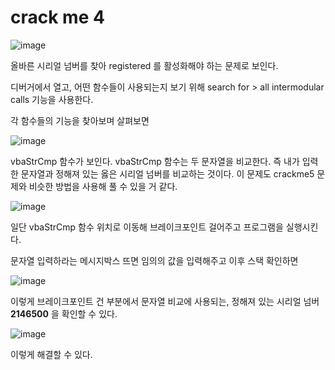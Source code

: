 crack me 4
=============

![image](https://github.com/user-attachments/assets/638d8944-2954-474f-80a4-8280f58e97b8)

올바른 시리얼 넘버를 찾아 registered 를 활성화해야 하는 문제로 보인다.

디버거에서 열고, 어떤 함수들이 사용되는지 보기 위해 search for > all intermodular calls 기능을 사용한다.


각 함수들의 기능을 찾아보며 살펴보면

![image](https://github.com/user-attachments/assets/931909b6-c4eb-421e-b5ce-1824d387d1a3)

vbaStrCmp 함수가 보인다. vbaStrCmp 함수는 두 문자열을 비교한다. 즉 내가 입력한 문자열과 정해져 있는 옳은 시리얼 넘버를 비교하는 것이다. 이 문제도 crackme5 문제와 비슷한 방법을 사용해 풀 수 있을 거 같다. 

![image](https://github.com/user-attachments/assets/6b3a59a7-ab6b-4e1e-b2a4-b0210d2d4755)

일단 vbaStrCmp 함수 위치로 이동해 브레이크포인트 걸어주고 프로그램을 실행시킨다.

문자열 입력하라는 메시지박스 뜨면 임의의 값을 입력해주고 이후 스택 확인하면

![image](https://github.com/user-attachments/assets/b9cc1cf3-a288-41bd-9a12-44045d91f1a5)

이렇게 브레이크포인트 건 부분에서 문자열 비교에 사용되는, 정해져 있는 시리얼 넘버 **2146500** 을 확인할 수 있다.

![image](https://github.com/user-attachments/assets/a8d2efa9-f618-4b80-a6bf-1a500a6bd679)

이렇게 해결할 수 있다.
